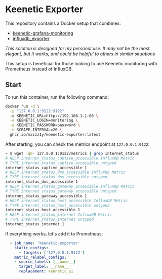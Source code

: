 # Keenetic Exporter

This repository contains a Docker setup that combines:
- [keenetic-grafana-monitoring](https://github.com/vitaliy-sk/keenetic-grafana-monitoring)
- [influxdb_exporter](https://github.com/prometheus/influxdb_exporter)

*This solution is designed for my personal use. It may not be the most elegant, but it works, and could be helpful to others in similar situations*

This setup is beneficial for those looking to use Keenetic monitoring with Prometheus instead of InfluxDB.

## Start

To run this container, run the following command:

```bash
docker run -d \
  -p "127.0.0.1:9122:9122"
  -e KEENETIC_URL=http://192.168.1.1:80 \
  -e KEENETIC_LOGIN=monitoring \
  -e KEENETIC_PASSWORD=password \
  -e SCRAPE_INTERVAL=20 \
  ghcr.io/mazzz1y/keenetic-exporter:latest
```

After starting, you can check the metrics endpoint at `127.0.0.1:9122`:
```bash
~ $ wget -qO- 127.0.0.1:9122/metrics | grep internet_status
# HELP internet_status_captive_accessible InfluxDB Metric
# TYPE internet_status_captive_accessible untyped
internet_status_captive_accessible 1
# HELP internet_status_dns_accessible InfluxDB Metric
# TYPE internet_status_dns_accessible untyped
internet_status_dns_accessible 1
# HELP internet_status_gateway_accessible InfluxDB Metric
# TYPE internet_status_gateway_accessible untyped
internet_status_gateway_accessible 1
# HELP internet_status_host_accessible InfluxDB Metric
# TYPE internet_status_host_accessible untyped
internet_status_host_accessible 1
# HELP internet_status_internet InfluxDB Metric
# TYPE internet_status_internet untyped
internet_status_internet 1
```

If everything works, let's add it to Prometheus:
```yaml
  - job_name: 'keenetic-exporter'
    static_configs:
      - targets: ['127.0.0.1:9122']
    metric_relabel_configs:
    - source_labels: [__name__]
      target_label: __name__
      replacement: keenetic_$1
```